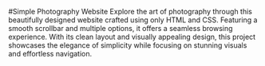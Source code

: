 #Simple Photography Website
Explore the art of photography through this beautifully designed website crafted using only HTML and CSS. Featuring a smooth scrollbar and multiple options, it offers a seamless browsing experience. With its clean layout and visually appealing design, this project showcases the elegance of simplicity while focusing on stunning visuals and effortless navigation.